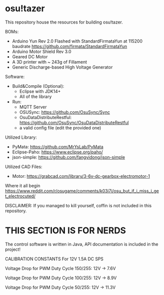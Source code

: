 # osu!tazer
This repository house the resources for building osu!tazer.

BOMs:
  - Arduino Yun Rev 2.0 Flashed with StandardFirmataYun at 115200 baudrate https://github.com/firmata/StandardFirmataYun
  - Arduino Motor Shield Rev 3.0
  - Geared DC Motor
  - A 3D printer with ~ 243g of Fillament
  - Generic Discharge-based High Voltage Generator
  
Software:
  - Build&Compile (Optional):
    - Eclipse with JDK14+
    - All of the library
  - Run:
    - MQTT Server
    - OSUSync: https://github.com/OsuSync/Sync
    - OsuDataDistributeRestful: https://github.com/OsuSync/OsuDataDistributeRestful
    - a valid config file (edit the provided one)
    
Utilized Library:
  - PyMata: https://github.com/MrYsLab/PyMata
  - Eclipse-Paho: https://www.eclipse.org/paho/
  - json-simple: https://github.com/fangyidong/json-simple
  
Utilized CAD Files:
  - Motor: https://grabcad.com/library/3-6v-dc-gearbox-electromotor-1

Where it all begin https://www.reddit.com/r/osugame/comments/k03i7i/osu_but_if_i_miss_i_get_electrocuted/


DISCLAIMER: If you managed to kill yourself, coffin is not included in this repository.

# THIS SECTION IS FOR NERDS
The control software is written in Java, API documentation is included in the project!

CALIBRATION CONSTANTS For 12V 1.5A DC SPS

Voltage Drop for PWM Duty Cycle 150/255: 12V -> 7.6V

Voltage Drop for PWM Duty Cycle 100/255: 12V -> 8.9V

Voltage Drop for PWM Duty Cycle 50/255: 12V -> 11.3V
